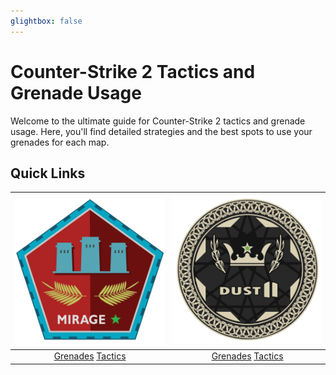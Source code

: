 ```yaml
---
glightbox: false
---
```

# Counter-Strike 2 Tactics and Grenade Usage

Welcome to the ultimate guide for Counter-Strike 2 tactics and grenade usage. Here, you'll find detailed strategies and the best spots to use your grenades for each map.

## Quick Links

| [![Mirage Logo](./assets/img/mirage_logo.png)](./nades/mirage_nades.md) | [![Dust II Logo](./assets/img/dust2_logo.png)](./nades/mirage_nades.md) |
|:--:|:--:|
| [Grenades](./nades/mirage_nades.md) [Tactics](./tactics/mirage_tactics.md) | [Grenades](./nades/mirage_nades.md) [Tactics](./tactics/mirage_tactics.md) |
